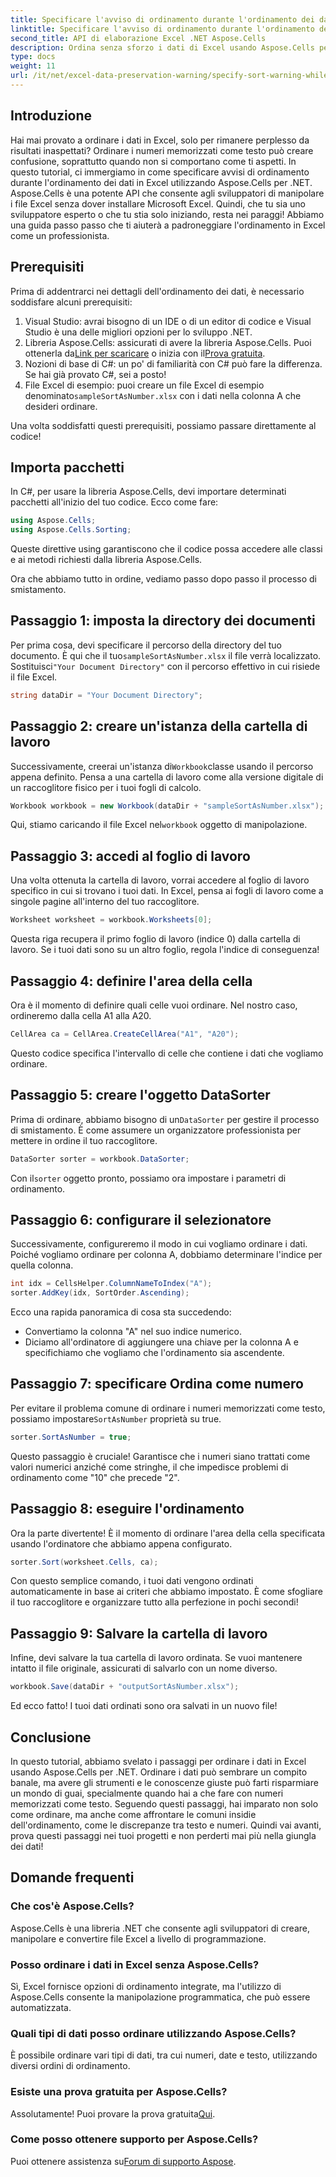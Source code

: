 ```yaml
---
title: Specificare l'avviso di ordinamento durante l'ordinamento dei dati in Excel
linktitle: Specificare l'avviso di ordinamento durante l'ordinamento dei dati in Excel
second_title: API di elaborazione Excel .NET Aspose.Cells
description: Ordina senza sforzo i dati di Excel usando Aspose.Cells per .NET. Scopri strategie passo dopo passo per gestire efficacemente i dati di Excel in questo tutorial completo.
type: docs
weight: 11
url: /it/net/excel-data-preservation-warning/specify-sort-warning-while-sorting-data-in-excel/
---
```

## Introduzione

Hai mai provato a ordinare i dati in Excel, solo per rimanere perplesso da risultati inaspettati? Ordinare i numeri memorizzati come testo può creare confusione, soprattutto quando non si comportano come ti aspetti. In questo tutorial, ci immergiamo in come specificare avvisi di ordinamento durante l'ordinamento dei dati in Excel utilizzando Aspose.Cells per .NET. Aspose.Cells è una potente API che consente agli sviluppatori di manipolare i file Excel senza dover installare Microsoft Excel. Quindi, che tu sia uno sviluppatore esperto o che tu stia solo iniziando, resta nei paraggi! Abbiamo una guida passo passo che ti aiuterà a padroneggiare l'ordinamento in Excel come un professionista.

## Prerequisiti

Prima di addentrarci nei dettagli dell'ordinamento dei dati, è necessario soddisfare alcuni prerequisiti:

1. Visual Studio: avrai bisogno di un IDE o di un editor di codice e Visual Studio è una delle migliori opzioni per lo sviluppo .NET.
2.  Libreria Aspose.Cells: assicurati di avere la libreria Aspose.Cells. Puoi ottenerla da[Link per scaricare](https://releases.aspose.com/cells/net/) o inizia con il[Prova gratuita](https://releases.aspose.com/).
3. Nozioni di base di C#: un po' di familiarità con C# può fare la differenza. Se hai già provato C#, sei a posto!
4.  File Excel di esempio: puoi creare un file Excel di esempio denominato`sampleSortAsNumber.xlsx` con i dati nella colonna A che desideri ordinare.

Una volta soddisfatti questi prerequisiti, possiamo passare direttamente al codice!

## Importa pacchetti

In C#, per usare la libreria Aspose.Cells, devi importare determinati pacchetti all'inizio del tuo codice. Ecco come fare:

```csharp
using Aspose.Cells;
using Aspose.Cells.Sorting;
```
Queste direttive using garantiscono che il codice possa accedere alle classi e ai metodi richiesti dalla libreria Aspose.Cells.

Ora che abbiamo tutto in ordine, vediamo passo dopo passo il processo di smistamento.

## Passaggio 1: imposta la directory dei documenti

 Per prima cosa, devi specificare il percorso della directory del tuo documento. È qui che il tuo`sampleSortAsNumber.xlsx` il file verrà localizzato. Sostituisci`"Your Document Directory"` con il percorso effettivo in cui risiede il file Excel.

```csharp
string dataDir = "Your Document Directory";
```

## Passaggio 2: creare un'istanza della cartella di lavoro

 Successivamente, creerai un'istanza di`Workbook`classe usando il percorso appena definito. Pensa a una cartella di lavoro come alla versione digitale di un raccoglitore fisico per i tuoi fogli di calcolo.

```csharp
Workbook workbook = new Workbook(dataDir + "sampleSortAsNumber.xlsx");
```

 Qui, stiamo caricando il file Excel nel`workbook` oggetto di manipolazione.

## Passaggio 3: accedi al foglio di lavoro

Una volta ottenuta la cartella di lavoro, vorrai accedere al foglio di lavoro specifico in cui si trovano i tuoi dati. In Excel, pensa ai fogli di lavoro come a singole pagine all'interno del tuo raccoglitore.

```csharp
Worksheet worksheet = workbook.Worksheets[0];
```

Questa riga recupera il primo foglio di lavoro (indice 0) dalla cartella di lavoro. Se i tuoi dati sono su un altro foglio, regola l'indice di conseguenza!

## Passaggio 4: definire l'area della cella

Ora è il momento di definire quali celle vuoi ordinare. Nel nostro caso, ordineremo dalla cella A1 alla A20. 

```csharp
CellArea ca = CellArea.CreateCellArea("A1", "A20");
```

Questo codice specifica l'intervallo di celle che contiene i dati che vogliamo ordinare. 

## Passaggio 5: creare l'oggetto DataSorter

 Prima di ordinare, abbiamo bisogno di un`DataSorter` per gestire il processo di smistamento. È come assumere un organizzatore professionista per mettere in ordine il tuo raccoglitore.

```csharp
DataSorter sorter = workbook.DataSorter;
```

 Con il`sorter` oggetto pronto, possiamo ora impostare i parametri di ordinamento.

## Passaggio 6: configurare il selezionatore

Successivamente, configureremo il modo in cui vogliamo ordinare i dati. Poiché vogliamo ordinare per colonna A, dobbiamo determinare l'indice per quella colonna.

```csharp
int idx = CellsHelper.ColumnNameToIndex("A");
sorter.AddKey(idx, SortOrder.Ascending);
```

Ecco una rapida panoramica di cosa sta succedendo:
- Convertiamo la colonna "A" nel suo indice numerico.
- Diciamo all'ordinatore di aggiungere una chiave per la colonna A e specifichiamo che vogliamo che l'ordinamento sia ascendente.

## Passaggio 7: specificare Ordina come numero

 Per evitare il problema comune di ordinare i numeri memorizzati come testo, possiamo impostare`SortAsNumber` proprietà su true.

```csharp
sorter.SortAsNumber = true;
```

Questo passaggio è cruciale! Garantisce che i numeri siano trattati come valori numerici anziché come stringhe, il che impedisce problemi di ordinamento come "10" che precede "2".

## Passaggio 8: eseguire l'ordinamento

Ora la parte divertente! È il momento di ordinare l'area della cella specificata usando l'ordinatore che abbiamo appena configurato.

```csharp
sorter.Sort(worksheet.Cells, ca);
```

Con questo semplice comando, i tuoi dati vengono ordinati automaticamente in base ai criteri che abbiamo impostato. È come sfogliare il tuo raccoglitore e organizzare tutto alla perfezione in pochi secondi!

## Passaggio 9: Salvare la cartella di lavoro

Infine, devi salvare la tua cartella di lavoro ordinata. Se vuoi mantenere intatto il file originale, assicurati di salvarlo con un nome diverso.

```csharp
workbook.Save(dataDir + "outputSortAsNumber.xlsx");
```

Ed ecco fatto! I tuoi dati ordinati sono ora salvati in un nuovo file!

## Conclusione

In questo tutorial, abbiamo svelato i passaggi per ordinare i dati in Excel usando Aspose.Cells per .NET. Ordinare i dati può sembrare un compito banale, ma avere gli strumenti e le conoscenze giuste può farti risparmiare un mondo di guai, specialmente quando hai a che fare con numeri memorizzati come testo. Seguendo questi passaggi, hai imparato non solo come ordinare, ma anche come affrontare le comuni insidie dell'ordinamento, come le discrepanze tra testo e numeri. Quindi vai avanti, prova questi passaggi nei tuoi progetti e non perderti mai più nella giungla dei dati!

## Domande frequenti

### Che cos'è Aspose.Cells?  
Aspose.Cells è una libreria .NET che consente agli sviluppatori di creare, manipolare e convertire file Excel a livello di programmazione.

### Posso ordinare i dati in Excel senza Aspose.Cells?  
Sì, Excel fornisce opzioni di ordinamento integrate, ma l'utilizzo di Aspose.Cells consente la manipolazione programmatica, che può essere automatizzata.

### Quali tipi di dati posso ordinare utilizzando Aspose.Cells?  
È possibile ordinare vari tipi di dati, tra cui numeri, date e testo, utilizzando diversi ordini di ordinamento.

### Esiste una prova gratuita per Aspose.Cells?  
 Assolutamente! Puoi provare la prova gratuita[Qui](https://releases.aspose.com/).

### Come posso ottenere supporto per Aspose.Cells?  
 Puoi ottenere assistenza su[Forum di supporto Aspose](https://forum.aspose.com/c/cells/9).